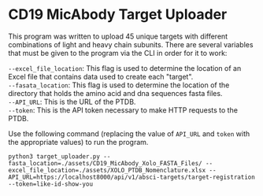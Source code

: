 # CD19 MicAbody Target Uploader

This program was written to upload 45 unique targets with different combinations of light and heavy chain subunits. There are several variables that must be given to the program via the CLI in order for it to work:

`--excel_file_location`: This flag is used to determine the location of an Excel file that contains data used to create each "target".  
`--fasata_location`: This flag is used to determine the location of the directory that holds the amino acid and dna sequences fasta files.  
`--API_URL`: This is the URL of the PTDB.  
`--token`: This is the API token necessary to make HTTP requests to the PTDB.

Use the following command (replacing the value of `API_URL` and `token` with the appropriate values) to run the program.

`python3 target_uploader.py --fasta_location=./assets/CD19_MicAbody_Xolo_FASTA_Files/ --excel_file_location=./assets/XOLO_PTDB_Nomenclature.xlsx --API_URL=https://localhost8000/api/v1/absci-targets/target-registration --token=like-id-show-you`


